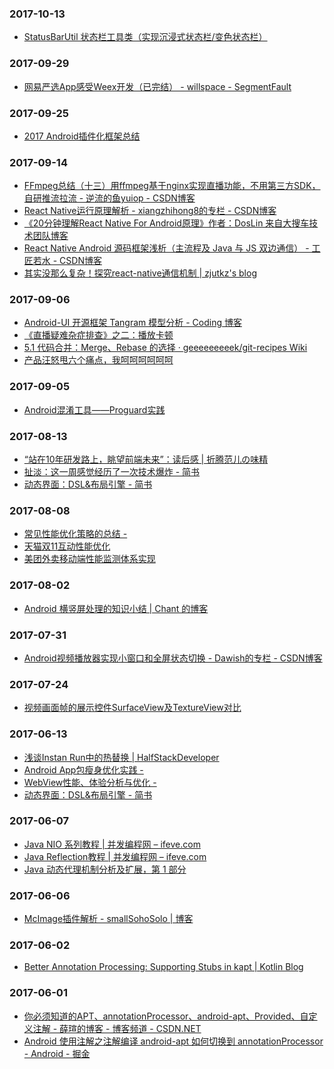 ### 2017-10-13<br>
+ [StatusBarUtil 状态栏工具类（实现沉浸式状态栏/变色状态栏）](https://jaeger.itscoder.com/android/2016/03/27/statusbar-util.html)<br>

### 2017-09-29<br>
+ [网易严选App感受Weex开发（已完结） - willspace - SegmentFault](https://segmentfault.com/a/1190000011027225)<br>

### 2017-09-25<br>
+ [2017 Android插件化框架总结](https://mp.weixin.qq.com/s?__biz=MzIwMzYwMTk1NA==&mid=2247486927&idx=1&sn=29e7439c220387f34df232f04ab283ac)<br>

### 2017-09-14<br>
+ [FFmpeg总结（十三）用ffmpeg基于nginx实现直播功能，不用第三方SDK，自研推流拉流 - 逆流的鱼yuiop - CSDN博客](http://blog.csdn.net/hejjunlin/article/details/71976574)<br>
+ [React Native运行原理解析 - xiangzhihong8的专栏 - CSDN博客](http://blog.csdn.net/xiangzhihong8/article/details/52623852)<br>
+ [《20分钟理解React Native For Android原理》作者：DosLin 来自大搜车技术团队博客](https://blog.souche.com/react-native-source-code-analysis/)<br>
+ [React Native Android 源码框架浅析（主流程及 Java 与 JS 双边通信） - 工匠若水 - CSDN博客](http://blog.csdn.net/yanbober/article/details/53157456)<br>
+ [其实没那么复杂！探究react-native通信机制 | zjutkz's blog](http://zjutkz.net/2016/05/03/%E5%85%B6%E5%AE%9E%E6%B2%A1%E9%82%A3%E4%B9%88%E5%A4%8D%E6%9D%82%EF%BC%81%E6%8E%A2%E7%A9%B6react-native%E9%80%9A%E4%BF%A1%E6%9C%BA%E5%88%B6/)<br>

### 2017-09-06<br>
+ [Android-UI 开源框架 Tangram 模型分析 - Coding 博客](https://blog.coding.net/blog/tangram-analysis)<br>
+ [《直播疑难杂症排查》之二：播放卡顿](https://mp.weixin.qq.com/s?__biz=MjM5NzAwNDI4Mg==&mid=2652192941&idx=1&sn=42d4aa5fadfbc98aece72e5ad322e44e&scene=19#wechat_redirect)<br>
+ [5.1 代码合并：Merge、Rebase 的选择 · geeeeeeeeek/git-recipes Wiki](https://github.com/geeeeeeeeek/git-recipes/wiki/5.1-%E4%BB%A3%E7%A0%81%E5%90%88%E5%B9%B6%EF%BC%9AMerge%E3%80%81Rebase-%E7%9A%84%E9%80%89%E6%8B%A9)<br>
+ [产品汪怒甩六个痛点，我呵呵呵呵呵呵](https://mp.weixin.qq.com/s/ofw0upJXI1YZFZxYsy3Wlw)<br>

### 2017-09-05<br>
+ [Android混淆工具——Proguard实践](https://shadowzwy.github.io/2016/12/04/Android%E6%B7%B7%E6%B7%86%E5%B7%A5%E5%85%B7-Proguard%E5%AE%9E%E8%B7%B5.html)<br>

### 2017-08-13<br>
+ [“站在10年研发路上，眺望前端未来”：读后感 | 折腾范儿の味精](http://awhisper.github.io/2016/06/16/%E5%89%8D%E7%AB%AF10%E5%B9%B4%E8%AF%BB%E5%90%8E%E6%84%9F/)<br>
+ [扯淡：这一周感觉经历了一次技术爆炸 - 简书](http://www.jianshu.com/p/b6cc628b928a)<br>
+ [动态界面：DSL&布局引擎 - 简书](http://www.jianshu.com/p/e6af4da50b41)<br>

### 2017-08-08<br>
+ [常见性能优化策略的总结 -](https://tech.meituan.com/performance_tunning.html)<br>
+ [天猫双11互动性能优化](https://mp.weixin.qq.com/s/jy9kGn-l2_PTgoaHkxGS4g)<br>
+ [美团外卖移动端性能监测体系实现](https://mp.weixin.qq.com/s/MwgjpHj_5RaG74Z0JjNv5g)<br>

### 2017-08-02<br>
+ [Android 横竖屏处理的知识小结 | Chant 的博客](http://chanthuang.github.io/2016/05/19/Android-%E6%A8%AA%E7%AB%96%E5%B1%8F%E5%A4%84%E7%90%86%E7%9A%84%E7%9F%A5%E8%AF%86%E5%B0%8F%E7%BB%93/)<br>

### 2017-07-31<br>
+ [Android视频播放器实现小窗口和全屏状态切换 - Dawish的专栏 - CSDN博客](http://blog.csdn.net/u010072711/article/details/51517170)<br>

### 2017-07-24<br>
+ [视频画面帧的展示控件SurfaceView及TextureView对比](https://mp.weixin.qq.com/s?__biz=MzI2OTQxMTM4OQ==&mid=2247484652&idx=1&sn=3cae1ac74a02b161a1f0d7e975edae3e&chksm=eae1f1bedd9678a8a98f1dfe3e079d559d744212ee45cf14add53549fd928f908fff7620ded9#rd&utm_source=tuicool&utm_medium=referral)<br>

### 2017-06-13<br>
+ [浅谈Instan Run中的热替换 | HalfStackDeveloper](https://halfstackdeveloper.github.io/2016/08/10/%E6%B5%85%E8%B0%88Instan-Run%E4%B8%AD%E7%9A%84%E7%83%AD%E6%9B%BF%E6%8D%A2/)<br>
+ [Android App包瘦身优化实践 -](http://tech.meituan.com/android-shrink-overall-solution.html)<br>
+ [WebView性能、体验分析与优化 -](http://tech.meituan.com/WebViewPerf.html)<br>
+ [动态界面：DSL&布局引擎 - 简书](http://www.jianshu.com/p/e6af4da50b41)<br>

### 2017-06-07<br>
+ [Java NIO 系列教程 | 并发编程网 – ifeve.com](http://ifeve.com/java-nio-all/)<br>
+ [Java Reflection教程 | 并发编程网 – ifeve.com](http://ifeve.com/java-reflection/)<br>
+ [Java 动态代理机制分析及扩展，第 1 部分](https://www.ibm.com/developerworks/cn/java/j-lo-proxy1/)<br>

### 2017-06-06<br>
+ [McImage插件解析 - smallSohoSolo | 博客](http://smallsoho.com/android/2017/04/07/McImage%E6%8F%92%E4%BB%B6%E8%A7%A3%E6%9E%90/)<br>

### 2017-06-02<br>
+ [Better Annotation Processing: Supporting Stubs in kapt | Kotlin Blog](https://blog.jetbrains.com/kotlin/2015/06/better-annotation-processing-supporting-stubs-in-kapt/)<br>

### 2017-06-01<br>
+ [你必须知道的APT、annotationProcessor、android-apt、Provided、自定义注解 - 薛瑄的博客 - 博客频道 - CSDN.NET](http://blog.csdn.net/xx326664162/article/details/68490059)<br>
+ [Android 使用注解之注解编译 android-apt 如何切换到 annotationProcessor - Android - 掘金](https://juejin.im/entry/584a29a5128fe1006c7923a5)<br>

